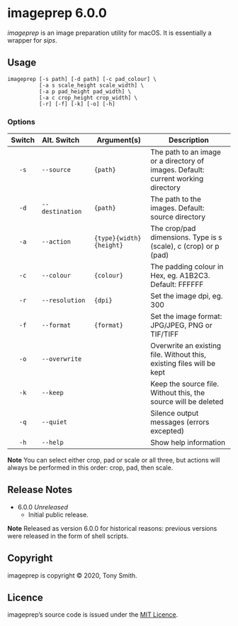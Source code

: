 # imageprep 6.0.0 #

*imageprep* is an image preparation utility for macOS. It is essentially a wrapper for *sips*.

## Usage

```
imageprep [-s path] [-d path] [-c pad_colour] \
          [-a s scale_height scale_width] \
          [-a p pad_height pad_width] \
          [-a c crop_height crop_width] \
          [-r] [-f] [-k] [-o] [-h]
```

### Options ###

| Switch | Alt.&nbsp;Switch&nbsp;&nbsp;&nbsp;&nbsp; | Argument(s) | Description |
| :-: | --- | --- | --- |
| `-s` | `--source` | `{path}` | The path to an image or a directory of images. Default: current working directory |
| `-d` | `--destination` | `{path}` | The path to the images. Default: source directory |
| `-a` | `--action` | `{type}{width}{height}` | The crop/pad dimensions. Type is s (scale), c (crop) or p (pad) |
| `-c` | `--colour` | `{colour}` | The padding colour in Hex, eg. A1B2C3. Default: FFFFFF |
| `-r` | `--resolution` | `{dpi}` | Set the image dpi, eg. 300 |
| `-f` | `--format` | `{format}` | Set the image format: JPG/JPEG, PNG or TIF/TIFF |
| `-o` | `--overwrite` |  | Overwrite an existing file. Without this, existing files will be kept |
| `-k` | `--keep` |  | Keep the source file. Without this, the source will be deleted |
| `-q` | `--quiet` |  | Silence output messages (errors excepted) |
| `-h` | `--help` |  | Show help information |

**Note** You can select either crop, pad or scale or all three, but actions will always be performed in this order: crop, pad, then scale.

## Release Notes ##

- 6.0.0 *Unreleased*
    - Initial public release.

**Note** Released as version 6.0.0 for historical reasons: previous versions were released in the form of shell scripts.

## Copyright ##

imageprep is copyright &copy; 2020, Tony Smith.

## Licence ##

imageprep’s source code is issued under the [MIT Licence](./LICENSE).